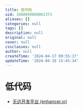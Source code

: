 ```yaml
---
title: 低代码
uid: 1688849860861373
aliases: []
categories: null
tags: []
description: null
original: null
cover: null
cssclasses: null
author: null
createTime: '2024-04-17 09:55:17'
updateTime: '2024-04-19 15:45:34'
---
```


# 低代码

- [无远开发平台 (enhancer.io)](https://enhancer.io/)
